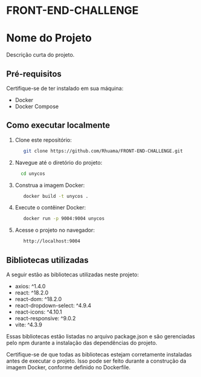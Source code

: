 # FRONT-END-CHALLENGE
# Nome do Projeto

Descrição curta do projeto.

## Pré-requisitos

Certifique-se de ter instalado em sua máquina:

- Docker
- Docker Compose

## Como executar localmente

1. Clone este repositório:

   ```bash
      git clone https://github.com/Rhuama/FRONT-END-CHALLENGE.git
   ```
2. Navegue até o diretório do projeto:

    ```bash
      cd unycos
   ```
3. Construa a imagem Docker:

   ```bash
      docker build -t unycos .
   ```
4. Execute o contêiner Docker:

   ```bash
      docker run -p 9004:9004 unycos
   ```
4. Acesse o projeto no navegador:

   ```bash
      http://localhost:9004
   ```

## Bibliotecas utilizadas
A seguir estão as bibliotecas utilizadas neste projeto:

- axios: ^1.4.0
- react: ^18.2.0
- react-dom: ^18.2.0
- react-dropdown-select: ^4.9.4
- react-icons: ^4.10.1
- react-responsive: ^9.0.2
- vite: ^4.3.9

Essas bibliotecas estão listadas no arquivo package.json e são gerenciadas pelo npm durante a instalação das dependências do projeto.

Certifique-se de que todas as bibliotecas estejam corretamente instaladas antes de executar o projeto. Isso pode ser feito durante a construção da imagem Docker, conforme definido no Dockerfile.

